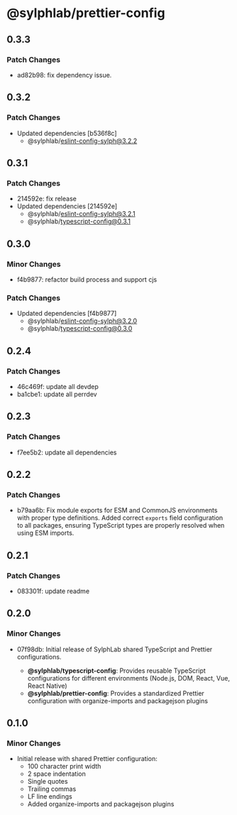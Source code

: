# @sylphlab/prettier-config

## 0.3.3

### Patch Changes

- ad82b98: fix dependency issue.

## 0.3.2

### Patch Changes

- Updated dependencies [b536f8c]
  - @sylphlab/eslint-config-sylph@3.2.2

## 0.3.1

### Patch Changes

- 214592e: fix release
- Updated dependencies [214592e]
  - @sylphlab/eslint-config-sylph@3.2.1
  - @sylphlab/typescript-config@0.3.1

## 0.3.0

### Minor Changes

- f4b9877: refactor build process and support cjs

### Patch Changes

- Updated dependencies [f4b9877]
  - @sylphlab/eslint-config-sylph@3.2.0
  - @sylphlab/typescript-config@0.3.0

## 0.2.4

### Patch Changes

- 46c469f: update all devdep
- ba1cbe1: update all perrdev

## 0.2.3

### Patch Changes

- f7ee5b2: update all dependencies

## 0.2.2

### Patch Changes

- b79aa6b: Fix module exports for ESM and CommonJS environments with proper type definitions. Added correct `exports` field configuration to all packages, ensuring TypeScript types are properly resolved when using ESM imports.

## 0.2.1

### Patch Changes

- 083301f: update readme

## 0.2.0

### Minor Changes

- 07f98db: Initial release of SylphLab shared TypeScript and Prettier configurations.

  - **@sylphlab/typescript-config**: Provides reusable TypeScript configurations for different environments (Node.js, DOM, React, Vue, React Native)
  - **@sylphlab/prettier-config**: Provides a standardized Prettier configuration with organize-imports and packagejson plugins

## 0.1.0

### Minor Changes

- Initial release with shared Prettier configuration:
  - 100 character print width
  - 2 space indentation
  - Single quotes
  - Trailing commas
  - LF line endings
  - Added organize-imports and packagejson plugins

